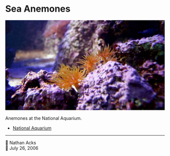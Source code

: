 # Sea Anemones

![Bright orange sea anemones nestled in a cluster of bright purple rocks](assets/2006-07-26-sea-anemones.webp)

Anemones at the National Aquarium.

* [National Aquarium](http://www.aqua.org/)

- - - -

<span aria-hidden="true">👤</span> Nathan Acks  
<span aria-hidden="true">📅</span> July 26, 2006

